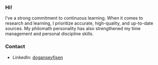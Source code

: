 ### Hi!
I’ve a strong commitment to continuous learning. When it comes to research and learning, I prioritize accurate, high-quality, and up-to-date sources. My philomath personality has also strengthened my time management and personal discipline skills.

### Contact
- LinkedIn: [doganseyfisen](https://www.linkedin.com/in/doganseyfisen/)
